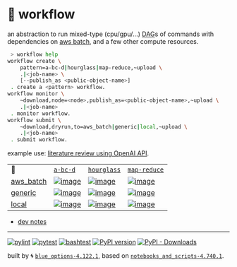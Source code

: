 # 📜 workflow

an abstraction to run mixed-type (cpu/gpu/...) [DAG](https://networkx.org/documentation/stable/reference/classes/digraph.html)s of commands with dependencies on [aws batch](https://aws.amazon.com/batch/), and a few other compute resources.

```bash
 > workflow help
workflow create \
	pattern=a-bc-d|hourglass|map-reduce,~upload \
	.|<job-name> \
	[--publish_as <public-object-name>]
 . create a <pattern> workflow.
workflow monitor \
	~download,node=<node>,publish_as=<public-object-name>,~upload \
	.|<job-name>
 . monitor workflow.
workflow submit \
	~download,dryrun,to=aws_batch|generic|local,~upload \
	.|<job-name>
 . submit workflow.
```

example use: [literature review using OpenAI API](https://github.com/kamangir/openai-commands/tree/main/openai_commands/literature_review).

|   |   |   |   |
| --- | --- | --- | --- |
| 📜 | [`a-bc-d`](./patterns/a-bc-d.dot) | [`hourglass`](./patterns/hourglass.dot) | [`map-reduce`](./patterns/map-reduce.dot) |
| [aws_batch](./runners/aws_batch.py) | [![image](https://kamangir-public.s3.ca-central-1.amazonaws.com/aws_batch-a-bc-d/workflow.gif?raw=true&random=W5JiRJRAsKour9FM)](https://kamangir-public.s3.ca-central-1.amazonaws.com/aws_batch-a-bc-d/workflow.gif?raw=true&random=W5JiRJRAsKour9FM) | [![image](https://kamangir-public.s3.ca-central-1.amazonaws.com/aws_batch-hourglass/workflow.gif?raw=true&random=So1BAKVUTdcpRRnA)](https://kamangir-public.s3.ca-central-1.amazonaws.com/aws_batch-hourglass/workflow.gif?raw=true&random=So1BAKVUTdcpRRnA) | [![image](https://kamangir-public.s3.ca-central-1.amazonaws.com/aws_batch-map-reduce/workflow.gif?raw=true&random=sYZdcH2mJegsuJXC)](https://kamangir-public.s3.ca-central-1.amazonaws.com/aws_batch-map-reduce/workflow.gif?raw=true&random=sYZdcH2mJegsuJXC) |
| [generic](./runners/generic.py) | [![image](https://kamangir-public.s3.ca-central-1.amazonaws.com/generic-a-bc-d/workflow.gif?raw=true&random=lwef2dSs2XhMrB6U)](https://kamangir-public.s3.ca-central-1.amazonaws.com/generic-a-bc-d/workflow.gif?raw=true&random=lwef2dSs2XhMrB6U) | [![image](https://kamangir-public.s3.ca-central-1.amazonaws.com/generic-hourglass/workflow.gif?raw=true&random=B3JwEsCRRKleE7Xj)](https://kamangir-public.s3.ca-central-1.amazonaws.com/generic-hourglass/workflow.gif?raw=true&random=B3JwEsCRRKleE7Xj) | [![image](https://kamangir-public.s3.ca-central-1.amazonaws.com/generic-map-reduce/workflow.gif?raw=true&random=DetMXCbMwkacCK8m)](https://kamangir-public.s3.ca-central-1.amazonaws.com/generic-map-reduce/workflow.gif?raw=true&random=DetMXCbMwkacCK8m) |
| [local](./runners/local.py) | [![image](https://kamangir-public.s3.ca-central-1.amazonaws.com/local-a-bc-d/workflow.gif?raw=true&random=vvAEy2dsZwF8VDBf)](https://kamangir-public.s3.ca-central-1.amazonaws.com/local-a-bc-d/workflow.gif?raw=true&random=vvAEy2dsZwF8VDBf) | [![image](https://kamangir-public.s3.ca-central-1.amazonaws.com/local-hourglass/workflow.gif?raw=true&random=PZQuHBCUhm8i7pm6)](https://kamangir-public.s3.ca-central-1.amazonaws.com/local-hourglass/workflow.gif?raw=true&random=PZQuHBCUhm8i7pm6) | [![image](https://kamangir-public.s3.ca-central-1.amazonaws.com/local-map-reduce/workflow.gif?raw=true&random=MwDCsIEMcSdPLame)](https://kamangir-public.s3.ca-central-1.amazonaws.com/local-map-reduce/workflow.gif?raw=true&random=MwDCsIEMcSdPLame) |

- [dev notes](https://arash-kamangir.medium.com/%EF%B8%8F-openai-experiments-54-e49117dc69ef)

---


[![pylint](https://github.com/kamangir/notebooks-and-scripts/actions/workflows/pylint.yml/badge.svg)](https://github.com/kamangir/notebooks-and-scripts/actions/workflows/pylint.yml) [![pytest](https://github.com/kamangir/notebooks-and-scripts/actions/workflows/pytest.yml/badge.svg)](https://github.com/kamangir/notebooks-and-scripts/actions/workflows/pytest.yml) [![bashtest](https://github.com/kamangir/notebooks-and-scripts/actions/workflows/bashtest.yml/badge.svg)](https://github.com/kamangir/notebooks-and-scripts/actions/workflows/bashtest.yml) [![PyPI version](https://img.shields.io/pypi/v/notebooks-and-scripts.svg)](https://pypi.org/project/notebooks-and-scripts/) [![PyPI - Downloads](https://img.shields.io/pypi/dd/notebooks-and-scripts)](https://pypistats.org/packages/notebooks-and-scripts)

built by 🌀 [`blue_options-4.122.1`](https://github.com/kamangir/awesome-bash-cli), based on [`notebooks_and_scripts-4.740.1`](https://github.com/kamangir/notebooks-and-scripts).
